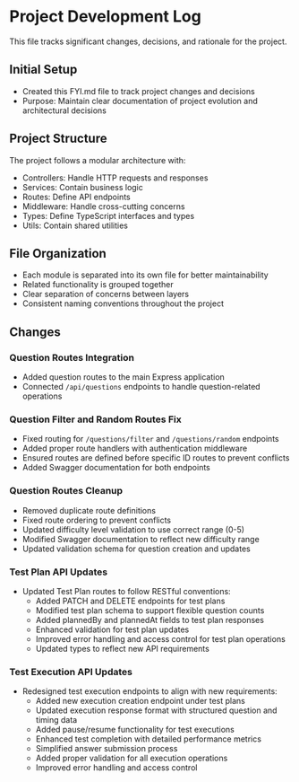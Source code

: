 # Project Development Log

This file tracks significant changes, decisions, and rationale for the project.

## Initial Setup
- Created this FYI.md file to track project changes and decisions
- Purpose: Maintain clear documentation of project evolution and architectural decisions

## Project Structure
The project follows a modular architecture with:
- Controllers: Handle HTTP requests and responses
- Services: Contain business logic
- Routes: Define API endpoints
- Middleware: Handle cross-cutting concerns
- Types: Define TypeScript interfaces and types
- Utils: Contain shared utilities

## File Organization
- Each module is separated into its own file for better maintainability
- Related functionality is grouped together
- Clear separation of concerns between layers
- Consistent naming conventions throughout the project

## Changes
### Question Routes Integration
- Added question routes to the main Express application
- Connected `/api/questions` endpoints to handle question-related operations

### Question Filter and Random Routes Fix
- Fixed routing for `/questions/filter` and `/questions/random` endpoints
- Added proper route handlers with authentication middleware
- Ensured routes are defined before specific ID routes to prevent conflicts
- Added Swagger documentation for both endpoints

### Question Routes Cleanup
- Removed duplicate route definitions
- Fixed route ordering to prevent conflicts
- Updated difficulty level validation to use correct range (0-5)
- Modified Swagger documentation to reflect new difficulty range
- Updated validation schema for question creation and updates

### Test Plan API Updates
- Updated Test Plan routes to follow RESTful conventions:
  - Added PATCH and DELETE endpoints for test plans
  - Modified test plan schema to support flexible question counts
  - Added plannedBy and plannedAt fields to test plan responses
  - Enhanced validation for test plan updates
  - Improved error handling and access control for test plan operations
  - Updated types to reflect new API requirements

### Test Execution API Updates
- Redesigned test execution endpoints to align with new requirements:
  - Added new execution creation endpoint under test plans
  - Updated execution response format with structured question and timing data
  - Added pause/resume functionality for test executions
  - Enhanced test completion with detailed performance metrics
  - Simplified answer submission process
  - Added proper validation for all execution operations
  - Improved error handling and access control